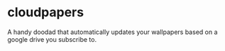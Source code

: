 # cloudpapers
A handy doodad that automatically updates your wallpapers based on a google drive you subscribe to.
